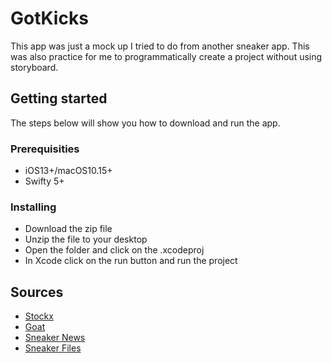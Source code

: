 # GotKicks

This app was just a mock up I tried to do from another sneaker app. This was also practice for me to programmatically create a project without using storyboard.

## Getting started

The steps below will show you how to download and run the app.

### Prerequisities

* iOS13+/macOS10.15+
* Swifty 5+

### Installing

* Download the zip file
* Unzip the file to your desktop
* Open the folder and click on the .xcodeproj
* In Xcode click on the run button and run the project

## Sources

* [Stockx](https://stockx.com/)
* [Goat](https://www.goat.com/)
* [Sneaker News](https://sneakernews.com/)
* [Sneaker Files](https://www.sneakerfiles.com/)
